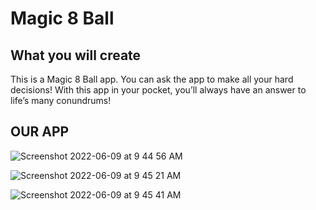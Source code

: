
# Magic 8 Ball

## What you will create

This is a Magic 8 Ball app. You can ask the app to make all your hard decisions! With this app in your pocket, you’ll always have an answer to life’s many conundrums!


<h2>OUR APP</h2>

![Screenshot 2022-06-09 at 9 44 56 AM](https://user-images.githubusercontent.com/91361896/172763035-224e12c9-07d0-41c3-a51e-201eb33951ac.png)

![Screenshot 2022-06-09 at 9 45 21 AM](https://user-images.githubusercontent.com/91361896/172763048-3387ee67-0d08-42ef-80e0-7327b155c33e.png)

![Screenshot 2022-06-09 at 9 45 41 AM](https://user-images.githubusercontent.com/91361896/172763067-17979f94-c8d7-4536-8205-23c9fb94696e.png)

